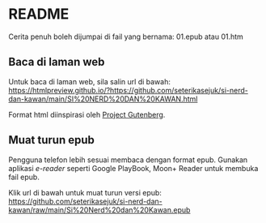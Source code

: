 # README

Cerita penuh boleh dijumpai di fail yang bernama: 01.epub atau 01.htm

## Baca di laman web
Untuk baca di laman web, sila salin url di bawah:</br>
https://htmlpreview.github.io/?https://github.com/seterikasejuk/si-nerd-dan-kawan/main/SI%20NERD%20DAN%20KAWAN.html

Format html diinspirasi oleh [Project Gutenberg](https://www.gutenberg.org/).

## Muat turun epub
Pengguna telefon lebih sesuai membaca dengan format epub.
Gunakan aplikasi *e-reader* seperti Google PlayBook, Moon+ Reader
untuk membuka fail epub.

Klik url di bawah untuk muat turun versi epub:</br>
https://github.com/seterikasejuk/si-nerd-dan-kawan/raw/main/Si%20Nerd%20dan%20Kawan.epub
